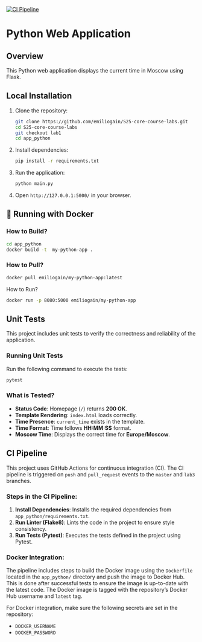 [![CI Pipeline](https://github.com/emiliogain/S25-core-course-labs/actions/workflows/ci.yaml/badge.svg?branch=master)](https://github.com/emiliogain/S25-core-course-labs/actions/workflows/ci.yaml)
# Python Web Application

## Overview
This Python web application displays the current time in Moscow using Flask.

## Local Installation
1. Clone the repository:
   ```sh
   git clone https://github.com/emiliogain/S25-core-course-labs.git
   cd S25-core-course-labs
   git checkout lab1
   cd app_python
   ```
2. Install dependencies:
   ```sh
   pip install -r requirements.txt
   ```
3. Run the application:
   ```sh
   python main.py
   ```
4. Open `http://127.0.0.1:5000/` in your browser.

## 🐳 Running with Docker

### How to Build?
```sh
cd app_python
docker build -t  my-python-app .
```

### How to Pull?
```sh
docker pull emiliogain/my-python-app:latest
```

How to Run?
```sh
docker run -p 8080:5000 emiliogain/my-python-app
```

## Unit Tests

This project includes unit tests to verify the correctness and reliability of the application.

### **Running Unit Tests**
Run the following command to execute the tests:
```sh
pytest
```

### **What is Tested?**  

- **Status Code**: Homepage (`/`) returns **200 OK**.  
- **Template Rendering**: `index.html` loads correctly.  
- **Time Presence**: `current_time` exists in the template.  
- **Time Format**: Time follows **HH:MM:SS** format.  
- **Moscow Time**: Displays the correct time for **Europe/Moscow**.


## CI Pipeline

This project uses GitHub Actions for continuous integration (CI).
The CI pipeline is triggered on `push` and `pull_request` events to the `master` and `lab3` branches.

### Steps in the CI Pipeline:
1. **Install Dependencies**: Installs the required dependencies from `app_python/requirements.txt`.
2. **Run Linter (Flake8)**: Lints the code in the project to ensure style consistency.
3. **Run Tests (Pytest)**: Executes the tests defined in the project using Pytest.

### Docker Integration:
The pipeline includes steps to build the Docker image using the `Dockerfile` located in the `app_python/` directory and push the image to Docker Hub.
This is done after successful tests to ensure the image is up-to-date with the latest code.
The Docker image is tagged with the repository’s Docker Hub username and `latest` tag.

For Docker integration, make sure the following secrets are set in the repository:
- `DOCKER_USERNAME`
- `DOCKER_PASSWORD`

